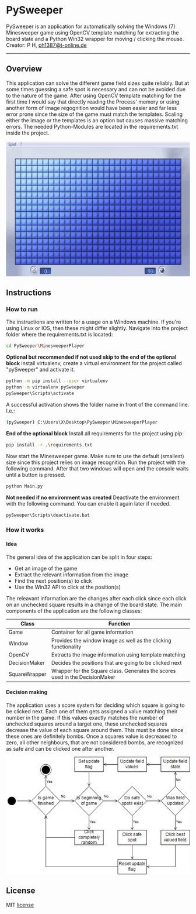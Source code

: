 # PySweeper
PySweeper is an application for automatically solving the Windows (7) Minesweeper game using OpenCV template matching for extracting the board state and a Python Win32 wrapper for moving / clicking the mouse.
Creator: P H, ph1387@t-online.de 

---

## Overview
This application can solve the different game field sizes quite reliably. But at some times guessing a safe spot is necessary and can not be avoided due to the nature of the game. After using OpenCV template matching for the first time I would say that directly reading the Process' memory or using another form of image regognition would have been easier and far less error prone since the size of the game must match the templates. Scaling either the image or the templates is an option but causes massive matching errors.
The needed Python-Modules are located in the requirements.txt inside the project.

<p align="center">
  <img width="600" height="370" src="https://github.com/p1387h/PySweeper/blob/master/play_large.gif">
</p>

## Instructions

### How to run

The instructions are written for a usage on a Windows machine. If you're using Linux or IOS, then these might differ slightly.
Navigate into the project folder where the requirements.txt is located:
```sh
cd PySweeper\MinesweeperPlayer
```

**Optional but recommended if not used skip to the end of the optional block**
install virtualenv, create a virtual environment for the project called "pySweeper" and activate it.

```sh
python -m pip install --user virtualenv
python -m virtualenv pySweeper
pySweeper\Scripts\activate
```

A successful activation shows the folder name in front of the command line. I.e.:

``` sh
(pySweeper) C:\Users\X\Desktop\PySweeper\MinesweeperPlayer
```

**End of the optional block**
Install all requirements for the project using pip:

```sh
pip install -r .\requirements.txt
```

Now start the Minesweeper game. Make sure to use the default (smallest) size since this project relies on image recognition.
Run the project with the following command. After that two windows will open and the console waits until a button is pressed.

```sh
python Main.py
```

**Not needed if no environment was created**
Deactivate the environment with the following command. You can enable it again later if needed.

```sh
pySweeper\Scripts\deactivate.bat
```

### How it works

#### Idea
The general idea of the application can be split in four steps:

- Get an image of the game
- Extract the relevant information from the image
- Find the next position(s) to click
- Use the Win32 API to click at the position(s)

The releavant information are the changes after each click since each click on an unchecked square results in a change of the board state.
The main components of the application are the following classes:

|Class|Function|
|-|-|
|Game|Container for all game information|
|Window|Provides the window image as well as the clicking functionality|
|OpenCV|Extracts the image information using template matching|
|DecisionMaker|Decides the positions that are going to be clicked next|
|SquareWrapper|Wrapper for the Square class. Generates the scores used in the DecisionMaker|

#### Decision making
The application uses a score system for deciding which square is going to be clicked next. Each one of them gets assigned a value matching their number in the game. If this values exactly matches the number of unchecked squares around a target one, these unchecked squares decrease the value of each square around them. This must be done since these ones are definitely bombs. Once a squares value is decreased to zero, all other neighbours, that are not considered bombs, are recognized as safe and can be clicked one after another.

<p align="center">
  <img width="511" height="321" src="https://github.com/p1387h/PySweeper/blob/master/decision_making.png">
</p>

## License
MIT [license](https://github.com/p1387h/PySweeper/blob/master/LICENSE.txt)